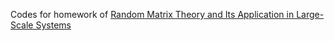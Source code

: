 Codes for homework of [Random Matrix Theory and Its Application in Large-Scale Systems](https://zhenyu-liao.github.io/teaching/)

